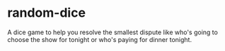 # random-dice

A dice game to help you resolve the smallest dispute like who's going to choose the show for tonight or who's paying for dinner tonight.

